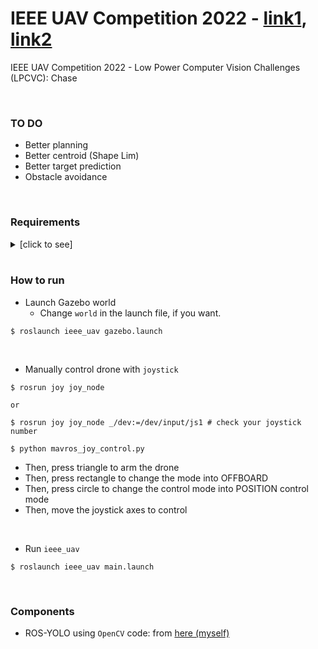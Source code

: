 # IEEE UAV Competition 2022 - [link1](https://ri4rover.org/index.html), [link2](https://www.computer.org/publications/tech-news/events/uav-2022)
IEEE UAV Competition 2022 - Low Power Computer Vision Challenges (LPCVC): Chase

<br>

### TO DO
+ Better planning
+ Better centroid (Shape Lim)
+ Better target prediction
+ Obstacle avoidance

<br>



### Requirements
<details><summary>[click to see]</summary>
	
+ `OpenCV` version >= 4.4.0
+ `cv_bridge` with the corresponding `OpenCV`
+ `ROS` and `Gazebo`
    + refer [here](http://wiki.ros.org/ROS/Installation)
    + `$ sudo apt install ros-<distro>-desktop-full`
+ ROS dependencies
~~~shell
$ sudo apt install ros-melodic-gazebo-plugins

$ wget -O ubuntu.sh https://raw.githubusercontent.com/PX4/PX4-Autopilot/master/Tools/setup/ubuntu.sh
$ source ubuntu.sh
$ sudo apt upgrade libignition-math4
~~~

+ `UAVCC-simulator`
	+ Please follow instructions [here](https://github.com/Hunter314/uavcc-simulator)
	+ DO NOT FORGET `GAZEBO_PLUGIN_PATH`, `GAZEBO_MODEL_PATH`, and `animated_box` plugin build steps there.
	+ Check if successfully installed `UAVCC-simulator`, or not by
	~~~shell
	$ cd ~/path_to_uavcc_simulator/trial_1_setup
	$ roslaunch gazebo_ros empty_world.launch world_name:=$(pwd)/trial_1.world
	~~~

+ `PX4-SITL`
	+ Follow the instructions [here](https://github.com/engcang/mavros-gazebo-application#installation)

+ This Repo
~~~shell
$ cd ~/your_workspace/src

$ git clone --recursive https://github.com/engcang/ieee_uav_2022

$ cd ieee_uav_2022/

$ echo "export GAZEBO_MODEL_PATH=$GAZEBO_MODEL_PATH:$(pwd)/drone_models" >> ~/.bashrc
$ . ~/.bashrc

$ cd ..
$ catkin build -DCMAKE_BUILD_TYPE=Release
~~~

+ OOQP
	+ Dependencies.
	```
	$ sudo apt-get install gfortran
	$ sudo apt-get install doxygen
	```
	+ Install `ma27` and type below commands in MA27's folder.
	```
	$ cd ma27-1.0.0
	$ ./configure
	$ make
	$ sudo make install
	```
	+ Install `OOQP` and type below commands in OOQP's folder.
	```
	$ cd OOQP
	$ sudo apt install texlive-latex-base
	$ ./configure
	$ make 
	$ sudo make install
	```

---

</details>

<br>


### How to run
+ Launch Gazebo world
	+ Change `world` in the launch file, if you want.
~~~shell
$ roslaunch ieee_uav gazebo.launch
~~~

<br>

+ Manually control drone with `joystick`
~~~shell
$ rosrun joy joy_node

or

$ rosrun joy joy_node _/dev:=/dev/input/js1 # check your joystick number

$ python mavros_joy_control.py
~~~
+ Then, press triangle to arm the drone
+ Then, press rectangle to change the mode into OFFBOARD
+ Then, press circle to change the control mode into POSITION control mode
+ Then, move the joystick axes to control

<br>

+ Run `ieee_uav`
~~~shell
$ roslaunch ieee_uav main.launch
~~~


<br>


### Components
+ ROS-YOLO using `OpenCV` code: from [here (myself)](https://github.com/engcang/ros-yolo-sort/blob/master/YOLO_and_ROS_ver/ros_opencv_dnn.py)
